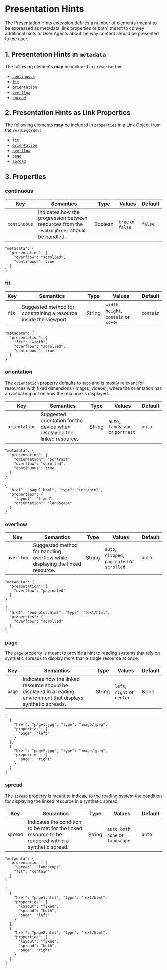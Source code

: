 # Presentation Hints

The Presentation Hints extension defines a number of elements (meant to be expressed as metadata, link properties or both) meant to convey additional hints to User Agents about the way content <span class="rfc">should</span> be presented to the user.

## 1. Presentation Hints in `metadata`

The following elements <strong class="rfc">may</strong> be included in `presentation`:

- [`continuous`](#continuous)
- [`fit`](#fit)
- [`orientation`](#orientation)
- [`overflow`](#overflow)
- [`spread`](#spread)

## 2. Presentation Hints as Link Properties

The following elements <strong class="rfc">may</strong> be included in `properties` in a Link Object from the `readingOrder`:

- [`fit`](#fit)
- [`orientation`](#orientation)
- [`overflow`](#overflow)
- [`page`](#page)
- [`spread`](#spread)


## 3. Properties

### continuous

| Key   | Semantics | Type     | Values    | Default |
| ----- | --------- | -------- | --------- | ------- |
| `continuous` | Indicates how the progression between resources from the `readingOrder` should be handled.  | Boolean  | `true` or `false`  | `false` |

```
"metadata": {
  "presentation": {
    "overflow": "scrolled",
    "continuous": true
  }
}
```

### fit

| Key   | Semantics | Type     | Values    | Default |
| ----- | --------- | -------- | --------- | ------- |
| `fit` | Suggested method for constraining a resource inside the viewport.  | String  | `width`, `height`, `contain` or `cover` | `contain` |

```
"metadata": {
  "presentation": {
    "fit": "width",
    "overflow": "scrolled",
    "continuous": true
  }
}
```

### orientation

The `orientation` property defaults to `auto` and is mostly relevant for resources with fixed dimensions (images, videos), where the orientation has an actual impact on how the resource is displayed.

| Key   | Semantics | Type     | Values    | Default |
| ----- | --------- | -------- | --------- | ------- |
| `orientation` | Suggested orientation for the device when displaying the linked resource.  | String  | `auto`, `landscape` or `portrait`  | `auto` |


```
"metadata": {
  "presentation": {
    "orientation": "portrait",
    "overflow": "scrolled",
    "continuous": true
  }
}
```


```
{
  "href": "page1.html", "type": "text/html",
  "properties": {
    "layout": "fixed",
    "orientation": "landscape"
  }
}
```

### overflow

| Key   | Semantics | Type     | Values    | Default |
| ----- | --------- | -------- | --------- | ------- |
| `overflow` | Suggested method for handling overflow while displaying the linked resource.  | String  | `auto`, `clipped`, `paginated` or `scrolled` | `auto` |


```
"metadata": {
  "presentation": {
    "overflow": "paginated"
  }
}
```


```
{
  "href": "endnotes.html", "type": "text/html",
  "properties": {
    "overflow": "scrolled"
  }
}
```

### page

The `page` property is meant to provide a hint to reading systems that rely on synthetic spreads to display more than a single resource at once.

| Key   | Semantics | Type     | Values    | Default |
| ----- | --------- | -------- | --------- | ------- |
| `page` | Indicates how the linked resource should be displayed in a reading environment that displays synthetic spreads.  | String  | `left`, `right` or `center` | None |

```
[
  {
    "href": "page1.jpg", "type": "image/jpeg",
    "properties": {
      "page": "left"
    }
  },
  {
    "href": "page2.jpg", "type": "image/jpeg",
    "properties": {
      "page": "right"
    }
  }
]
```

### spread

The `spread` property is meant to indicate to the reading system the condition for displaying the linked resource in a synthetic spread.


| Key   | Semantics | Type     | Values    | Default |
| ----- | --------- | -------- | --------- | ------- |
| `spread` | Indicates the condition to be met for the linked resource to be rendered within a synthetic spread. | String  | `auto`, `both`, `none` or `landscape` | `auto` |

```
"metadata": {
  "presentation": {
    "spread": "landscape",
    "fit": "contain"
  }
}
```


```
[
  {
    "href": "page1.html", "type": "text/html",
    "properties": {
      "layout": "fixed",
      "spread": "both",
      "page": "left"
    }
  },
  {
    "href": "page2.html", "type": "text/html",
    "properties": {
      "layout": "fixed",
      "spread": "both",
      "page": "right"
    }
  }
]
```